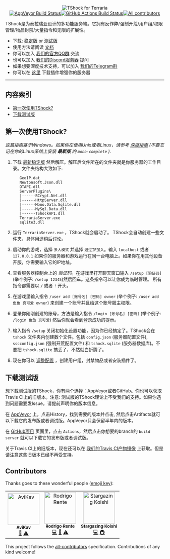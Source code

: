 <p align="center">
  <img src="https://tshock.co/newlogo.png" alt="TShock for Terraria"><br />
  <a href="https://ci.appveyor.com/project/hakusaro/tshock"><img src="https://ci.appveyor.com/api/projects/status/chhe61q227lqdlg1?svg=true" alt="AppVeyor Build Status"></a><a href="https://github.com/Pryaxis/TShock/actions"><img src="https://github.com/Pryaxis/TShock/workflows/Build%20Server/badge.svg" alt="GitHub Actions Build Status"></a><a href="#contributors"><img src="https://img.shields.io/badge/all_contributors-1-orange.svg?style=flat-square" alt="All contributors"></a><br />
</p>

TShock是为泰拉瑞亚设计的多功能服务端。它拥有反作弊/强制开荒/用户组/权限管理/物品封禁/大量指令和无限的扩展性。

* 下载: [稳定版](https://github.com/TShock/TShock/releases) or [测试版](#experimental-downloads) 
* 使用方法请阅读 [文档](https://tshock.readme.io/) 
* 你可以加入 [我们的官方QQ群](https://jq.qq.com/?_wv=1027&k=5GJZCe4) 交流
* 也可以加入 [我们的Discord服务器](https://discord.gg/Cav9nYX) 提问
* 如果想要深度技术支持，可以加入 [我们的Telegram群](https://t.me/pryaxis) 
* 你可以在 [这里](https://tshock.co/xf/index.php?resources/) 下载插件增强你的服务器

----

## 内容索引

  * [第一次使用TShock?](#new-to-tshock)
  * [下载测试版](#experimental-downloads)

## 第一次使用TShock?

_这篇指南基于Windows。如果你在使用Unix或者Linux，请参考 [深度指南](https://tshock.readme.io/docs/getting-started) (不要忘记在你的Linux系统上安装 **最新版** 的 `mono-complete` )._

1. 下载 [最新稳定版](https://github.com/TShock/TShock/releases) 然后解压。解压后文件所在的文件夹就是你服务器的工作目录。文件夹结构大致如下:

      
          GeoIP.dat
          Newtonsoft.Json.dll
          OTAPI.dll
          ServerPlugins\
          |------BCrypt.Net.dll
          |------HttpServer.dll
          |------Mono.Data.Sqlite.dll
          |------MySql.Data.dll
          |------TShockAPI.dll
          TerrariaServer.exe
          sqlite3.dll
      

1. 运行 `TerrariaServer.exe` ，TShock就会启动了。 TShock会自动创建一些文件夹，具体用途稍后讨论。

1. 启动你的游戏，选择 `多人模式` 并选择 `通过IP加入`。输入 `localhost` 或者 `127.0.0.1` 如果你的服务器和游戏运行在同一台电脑上。如果你在用其他设备开服，你需要输入它的IP地址。

1. 查看服务器控制台上的 _验证码_。在游戏里打开聊天窗口输入 `/setup [验证码]` (举个例子: `/setup 12345`)然后回车。这条指令可以让你成为临时管理。 所有指令都需要以 `/` 或者 `!` 开头。

1. 在游戏里输入指令 `/user add [账号名] [密码] owner` (举个例子: `/user add 鱼鱼 真可爱 owner`) 来创建一个账号并且给这个账号服主权限。

1. 登录你刚刚创建的账号，方法是输入指令 `/login [账号名] [密码]` (举个例子: `/login 鱼鱼 真可爱`) 然后你就会看到登录成功的提示。

1. 输入指令 `/setup` 关闭初始化设置功能，因为你已经搞定了。TShock会在 `tshock` 文件夹内创建数个文件。包括 `config.json` (服务器配置文件), `sscconfig.json` (强制开荒配置文件) 和 `tshock.sqlite` (服务器数据库)。不要把 `tshock.sqlite` 搞丢了，不然就白折腾了。

1. 现在你可以 [调整配置](https://tshock.readme.io/docs/config-settings) ，创建用户组，封禁物品或者安装插件了。

## 下载测试版

想下载测试版的TShock，你有两个选择：AppVeyor或者GitHub。你也可以获取Travis CI上的旧版本。注意: 测试版的TShock理论上不受我们的支持。如果你遇到问题需要发Issue，请提前声明你的版本信息。

在 [AppVeyor](https://ci.appveyor.com/project/hakusaro/tshock/) 上，点击History，找到需要的版本并点击, 然后点击Artifacts就可以下载它的发布版或者调试版。AppVeyor只会保留半年内的版本。

在 [GitHub项目](https://github.com/Pryaxis/TShock/) 页面里，点击 `Actions`，然后点击你想要的branch的 `build server` 就可以下载它的发布版或者调试版。

关于Travis CI上的旧版本，现在还可以在 [我们的Travis CI产物镜像](https://travis.tshock.co/) 上获取。但是请注意这些旧版本已经不再受支持。

## Contributors

Thanks goes to these wonderful people ([emoji key](https://allcontributors.org/docs/en/emoji-key)):

<!-- ALL-CONTRIBUTORS-LIST:START - Do not remove or modify this section -->
<!-- prettier-ignore -->
<table>
  <tr>
    <td align="center"><a href="https://avikav.net"><img src="https://avatars2.githubusercontent.com/u/18518861?v=4" width="100px;" alt="AviKav"/><br /><sub><b>AviKav</b></sub></a><br /><a href="https://github.com/Pryaxis/TShock/issues?q=author%3AAviKav" title="Bug reports">🐛</a> <a href="https://github.com/Pryaxis/TShock/commits?author=AviKav" title="Tests">⚠️</a></td>
    <td align="center"><a href="https://tshock.co"><img src="https://avatars0.githubusercontent.com/u/3332657?v=4" width="100px;" alt="Rodrigo Rente"/><br /><sub><b>Rodrigo Rente</b></sub></a><br /><a href="https://github.com/Pryaxis/TShock/commits?author=AxisKriel" title="Code">💻</a> <a href="#projectManagement-AxisKriel" title="Project Management">📆</a> <a href="https://github.com/Pryaxis/TShock/commits?author=AxisKriel" title="Tests">⚠️</a></td>
    <td align="center"><a href="https://sgkoi.dev"><img src="https://avatars2.githubusercontent.com/u/9637711?v=4" width="100px;" alt="Stargazing Koishi"/><br /><sub><b>Stargazing Koishi</b></sub></a><br /><a href="https://github.com/Pryaxis/TShock/commits?author=sgkoishi" title="Code">💻</a> <a href="#infra-sgkoishi" title="Infrastructure (Hosting, Build-Tools, etc)">🚇</a></td>
  </tr>
</table>

<!-- ALL-CONTRIBUTORS-LIST:END -->

This project follows the [all-contributors](https://github.com/all-contributors/all-contributors) specification. Contributions of any kind welcome!
